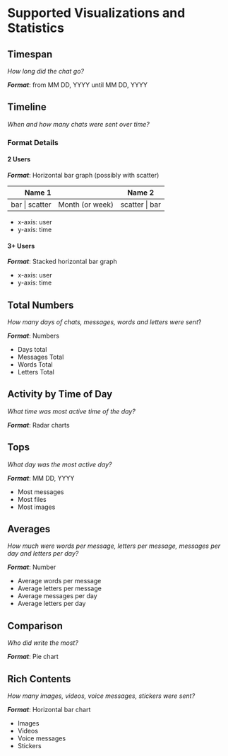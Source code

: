 # Supported Visualizations and Statistics

## Timespan

*How long did the chat go?*

***Format***: from MM DD, YYYY until MM DD, YYYY

## Timeline

*When and how many chats were sent over time?*

### Format Details

#### 2 Users

***Format***: Horizontal bar graph (possibly with scatter)

|        Name 1 |                 | Name 2        |
|--------------:|:---------------:|---------------|
| bar \| scatter | Month (or week) | scatter \| bar |

- x-axis: user
- y-axis: time

#### 3+ Users

***Format***: Stacked horizontal bar graph

- x-axis: user
- y-axis: time

## Total Numbers

*How many days of chats, messages, words and letters were sent*?

***Format***: Numbers

- Days total
- Messages Total
- Words Total
- Letters Total

## Activity by Time of Day

*What time was most active time of the day?*

***Format***: Radar charts

## Tops

*What day was the most active day?*

***Format***: MM DD, YYYY

- Most messages
- Most files
- Most images

## Averages

*How much were words per message, letters per message, messages per day and letters per day?*

***Format***: Number

- Average words per message
- Average letters per message
- Average messages per day
- Average letters per day

## Comparison

*Who did write the most?*

***Format***: Pie chart

## Rich Contents

*How many images, videos, voice messages, stickers were sent?*

***Format***: Horizontal bar chart

- Images
- Videos
- Voice messages
- Stickers
